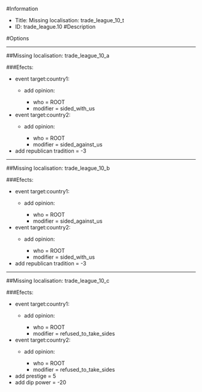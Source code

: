 #Information
 - Title: Missing localisation: trade_league_10_t
 - ID: trade_league.10
#Description

#Options

___
##Missing localisation: trade_league_10_a

###Efects:<ul><li>event target:country1:</li><ul><li>add opinion:</li><ul><li>who = ROOT</li><li>modifier = sided_with_us</li></ul></ul><li>event target:country2:</li><ul><li>add opinion:</li><ul><li>who = ROOT</li><li>modifier = sided_against_us</li></ul></ul><li>add republican tradition = -3</li></ul>

___
##Missing localisation: trade_league_10_b

###Efects:<ul><li>event target:country1:</li><ul><li>add opinion:</li><ul><li>who = ROOT</li><li>modifier = sided_against_us</li></ul></ul><li>event target:country2:</li><ul><li>add opinion:</li><ul><li>who = ROOT</li><li>modifier = sided_with_us</li></ul></ul><li>add republican tradition = -3</li></ul>

___
##Missing localisation: trade_league_10_c

###Efects:<ul><li>event target:country1:</li><ul><li>add opinion:</li><ul><li>who = ROOT</li><li>modifier = refused_to_take_sides</li></ul></ul><li>event target:country2:</li><ul><li>add opinion:</li><ul><li>who = ROOT</li><li>modifier = refused_to_take_sides</li></ul></ul><li>add prestige = 5</li><li>add dip power = -20</li></ul>
